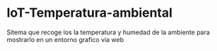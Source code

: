 # IoT-Temperatura-ambiental
Sitema que recoge los la temperatura y humedad de la ambiente para mostrarlo en un entorno grafico via web
